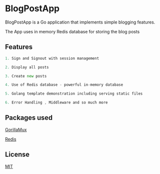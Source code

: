 # BlogPostApp

BlogPostApp is a Go application that implements simple blogging features.

The App uses in memory Redis database for storing the blog posts

## Features
```go
1. Sign and Signout with session management

2. Display all posts

3. Create new posts

4. Use of Redis database - powerful in-memory database

5. Golang template demonstration including serving static files

6. Error Handling , Middleware and so much more

```

## Packages used

[GorillaMux](https://github.com/gorilla/mux/)

[Redis](https://redis.io/)


## License
[MIT](https://choosealicense.com/licenses/mit/)